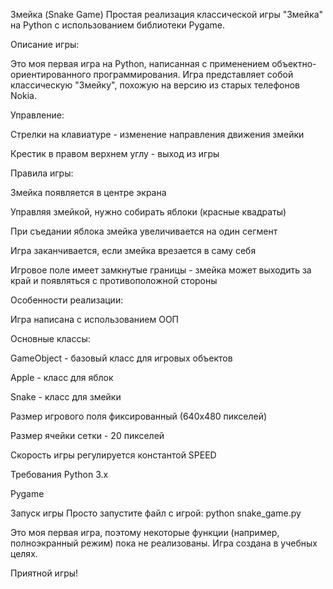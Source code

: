Змейка (Snake Game)
Простая реализация классической игры "Змейка" на Python с использованием библиотеки Pygame.

Описание игры:

Это моя первая игра на Python, написанная с применением объектно-ориентированного программирования. Игра представляет собой классическую "Змейку", похожую на версию из старых телефонов Nokia.

Управление:

Стрелки на клавиатуре - изменение направления движения змейки

Крестик в правом верхнем углу - выход из игры

Правила игры:

Змейка появляется в центре экрана

Управляя змейкой, нужно собирать яблоки (красные квадраты)

При съедании яблока змейка увеличивается на один сегмент

Игра заканчивается, если змейка врезается в саму себя

Игровое поле имеет замкнутые границы - змейка может выходить за край и появляться с противоположной стороны

Особенности реализации:

Игра написана с использованием ООП

Основные классы:

GameObject - базовый класс для игровых объектов

Apple - класс для яблок

Snake - класс для змейки

Размер игрового поля фиксированный (640x480 пикселей)

Размер ячейки сетки - 20 пикселей

Скорость игры регулируется константой SPEED

Требования
Python 3.x

Pygame

Запуск игры
Просто запустите файл с игрой: python snake_game.py

Это моя первая игра, поэтому некоторые функции (например, полноэкранный режим) пока не реализованы. Игра создана в учебных целях.

Приятной игры!
